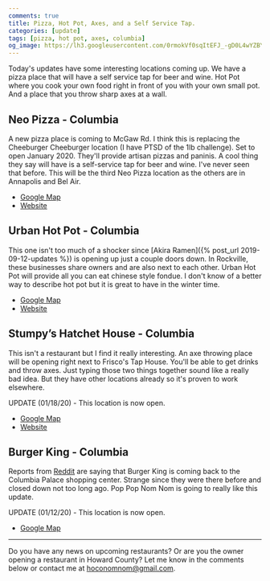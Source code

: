 ```yaml
---
comments: true
title: Pizza, Hot Pot, Axes, and a Self Service Tap.
categories: [update]
tags: [pizza, hot pot, axes, columbia]
og_image: https://lh3.googleusercontent.com/0rmokVf0sqItEFJ_-gD0L4wYZBYioPO8jzC_zco0jB5L0iSAPkmQZxLNSZkxahEOjH3cqZWgfv0XRt61uSEnUI7mILnwF6vw88pRkRiTPbZxHlO7jJCbnVzJbqF3LN0WIel2KuMGKQ=w400
---
```


Today's updates have some interesting locations coming up. We have a pizza place that will have a self service tap for beer and wine. Hot Pot where you cook your own food right in front of you with your own small pot. And a place that you throw sharp axes at a wall.

<!--more-->

## Neo Pizza - Columbia

A new pizza place is coming to McGaw Rd. I think this is replacing the Cheeburger Cheeburger location (I have PTSD of the 1lb challenge). Set to open January 2020. They'll provide artisan pizzas and paninis. A cool thing they say will have is a self-service tap for beer and wine. I've never seen that before. This will be the third Neo Pizza location as the others are in Annapolis and Bel Air.

* [Google Map](https://goo.gl/maps/96wdwnDimCvLjb9j9)
* [Website](https://neopizza.com/)

## Urban Hot Pot - Columbia

This one isn't too much of a shocker since [Akira Ramen]({% post_url 2019-09-12-updates %}) is opening up just a couple doors down. In Rockville, these businesses share owners and are also next to each other. Urban Hot Pot will provide all you can eat chinese style fondue. I don't know of a better way to describe hot pot but it is great to have in the winter time.

* [Google Map](https://goo.gl/maps/96wdwnDimCvLjb9j9)
* [Website](https://www.urbanhotpot.com/)

## Stumpy’s Hatchet House - Columbia

This isn't a restaurant but I find it really interesting. An axe throwing place will be opening right next to Frisco's Tap House. You'll be able to get drinks and throw axes. Just typing those two things together sound like a really bad idea. But they have other locations already so it's proven to work elsewhere.

UPDATE (01/18/20) - This location is now open.

* [Google Map](https://g.page/stumpyshhcolumbia?share)
* [Website](https://stumpyshh.com/)

## Burger King - Columbia

Reports from [Reddit](https://www.reddit.com/r/ColumbiaMD/comments/dytjn4/burger_king_reopening_at_columbia_centre_park/) are saying that Burger King is coming back to the Columbia Palace shopping center. Strange since they were there before and closed down not too long ago. Pop Pop Nom Nom is going to really like this update. 

UPDATE (01/12/20) - This location is now open.

* [Google Map](https://goo.gl/maps/iuNozHUmWypxndi17)

----

Do you have any news on upcoming restaurants? Or are you the owner opening a restaurant in Howard County? Let me know in the comments below or contact me at [hoconomnom@gmail.com](mailto:hoconomnom@gmail.com).
